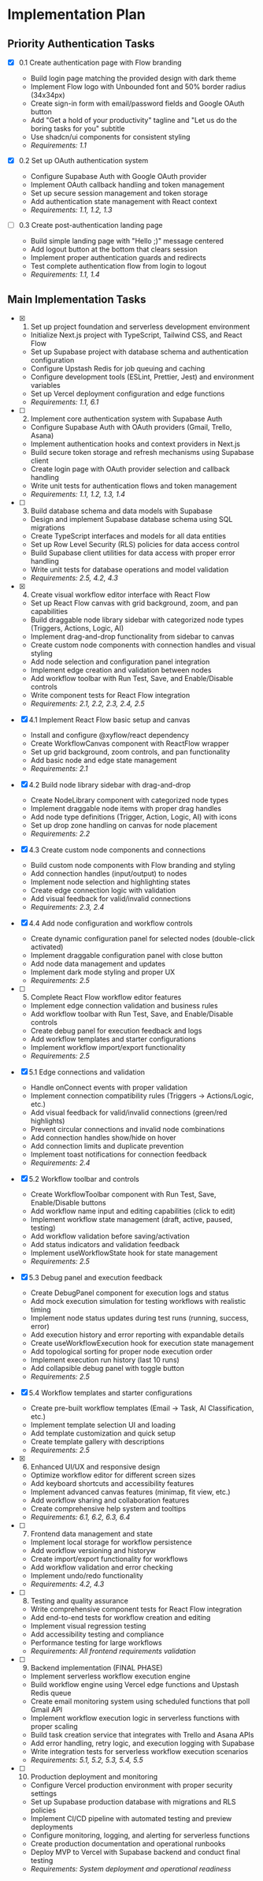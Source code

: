 # Implementation Plan

## Priority Authentication Tasks

- [x] 0.1 Create authentication page with Flow branding
  - Build login page matching the provided design with dark theme
  - Implement Flow logo with Unbounded font and 50% border radius (34x34px)
  - Create sign-in form with email/password fields and Google OAuth button
  - Add "Get a hold of your productivity" tagline and "Let us do the boring tasks for you" subtitle
  - Use shadcn/ui components for consistent styling
  - _Requirements: 1.1_

- [x] 0.2 Set up OAuth authentication system
  - Configure Supabase Auth with Google OAuth provider
  - Implement OAuth callback handling and token management
  - Set up secure session management and token storage
  - Add authentication state management with React context
  - _Requirements: 1.1, 1.2, 1.3_

- [ ] 0.3 Create post-authentication landing page
  - Build simple landing page with "Hello ;)" message centered
  - Add logout button at the bottom that clears session
  - Implement proper authentication guards and redirects
  - Test complete authentication flow from login to logout
  - _Requirements: 1.1, 1.4_

## Main Implementation Tasks

- [x] 1. Set up project foundation and serverless development environment
  - Initialize Next.js project with TypeScript, Tailwind CSS, and React Flow
  - Set up Supabase project with database schema and authentication configuration
  - Configure Upstash Redis for job queuing and caching
  - Configure development tools (ESLint, Prettier, Jest) and environment variables
  - Set up Vercel deployment configuration and edge functions
  - _Requirements: 1.1, 6.1_

- [ ] 2. Implement core authentication system with Supabase Auth
  - Configure Supabase Auth with OAuth providers (Gmail, Trello, Asana)
  - Implement authentication hooks and context providers in Next.js
  - Build secure token storage and refresh mechanisms using Supabase client
  - Create login page with OAuth provider selection and callback handling
  - Write unit tests for authentication flows and token management
  - _Requirements: 1.1, 1.2, 1.3, 1.4_

- [ ] 3. Build database schema and data models with Supabase
  - Design and implement Supabase database schema using SQL migrations
  - Create TypeScript interfaces and models for all data entities
  - Set up Row Level Security (RLS) policies for data access control
  - Build Supabase client utilities for data access with proper error handling
  - Write unit tests for database operations and model validation
  - _Requirements: 2.5, 4.2, 4.3_

- [x] 4. Create visual workflow editor interface with React Flow
  - Set up React Flow canvas with grid background, zoom, and pan capabilities
  - Build draggable node library sidebar with categorized node types (Triggers, Actions, Logic, AI)
  - Implement drag-and-drop functionality from sidebar to canvas
  - Create custom node components with connection handles and visual styling
  - Add node selection and configuration panel integration
  - Implement edge creation and validation between nodes
  - Add workflow toolbar with Run Test, Save, and Enable/Disable controls
  - Write component tests for React Flow integration
  - _Requirements: 2.1, 2.2, 2.3, 2.4, 2.5_

- [x] 4.1 Implement React Flow basic setup and canvas
  - Install and configure @xyflow/react dependency
  - Create WorkflowCanvas component with ReactFlow wrapper
  - Set up grid background, zoom controls, and pan functionality
  - Add basic node and edge state management
  - _Requirements: 2.1_

- [x] 4.2 Build node library sidebar with drag-and-drop
  - Create NodeLibrary component with categorized node types
  - Implement draggable node items with proper drag handles
  - Add node type definitions (Trigger, Action, Logic, AI) with icons
  - Set up drop zone handling on canvas for node placement
  - _Requirements: 2.2_

- [x] 4.3 Create custom node components and connections
  - Build custom node components with Flow branding and styling
  - Add connection handles (input/output) to nodes
  - Implement node selection and highlighting states
  - Create edge connection logic with validation
  - Add visual feedback for valid/invalid connections
  - _Requirements: 2.3, 2.4_

- [x] 4.4 Add node configuration and workflow controls
  - Create dynamic configuration panel for selected nodes (double-click activated)
  - Implement draggable configuration panel with close button
  - Add node data management and updates
  - Implement dark mode styling and proper UX
  - _Requirements: 2.5_

- [ ] 5. Complete React Flow workflow editor features
  - Implement edge connection validation and business rules
  - Add workflow toolbar with Run Test, Save, and Enable/Disable controls
  - Create debug panel for execution feedback and logs
  - Add workflow templates and starter configurations
  - Implement workflow import/export functionality
  - _Requirements: 2.5_

- [x] 5.1 Edge connections and validation
  - Handle onConnect events with proper validation
  - Implement connection compatibility rules (Triggers → Actions/Logic, etc.)
  - Add visual feedback for valid/invalid connections (green/red highlights)
  - Prevent circular connections and invalid node combinations
  - Add connection handles show/hide on hover
  - Add connection limits and duplicate prevention
  - Implement toast notifications for connection feedback
  - _Requirements: 2.4_

- [x] 5.2 Workflow toolbar and controls
  - Create WorkflowToolbar component with Run Test, Save, Enable/Disable buttons
  - Add workflow name input and editing capabilities (click to edit)
  - Implement workflow state management (draft, active, paused, testing)
  - Add workflow validation before saving/activation
  - Add status indicators and validation feedback
  - Implement useWorkflowState hook for state management
  - _Requirements: 2.5_

- [x] 5.3 Debug panel and execution feedback
  - Create DebugPanel component for execution logs and status
  - Add mock execution simulation for testing workflows with realistic timing
  - Implement node status updates during test runs (running, success, error)
  - Add execution history and error reporting with expandable details
  - Create useWorkflowExecution hook for execution state management
  - Add topological sorting for proper node execution order
  - Implement execution run history (last 10 runs)
  - Add collapsible debug panel with toggle button
  - _Requirements: 2.5_

- [x] 5.4 Workflow templates and starter configurations

  - Create pre-built workflow templates (Email → Task, AI Classification, etc.)
  - Implement template selection UI and loading
  - Add template customization and quick setup
  - Create template gallery with descriptions
  - _Requirements: 2.5_

- [x] 6. Enhanced UI/UX and responsive design



  - Optimize workflow editor for different screen sizes
  - Add keyboard shortcuts and accessibility features
  - Implement advanced canvas features (minimap, fit view, etc.)
  - Add workflow sharing and collaboration features
  - Create comprehensive help system and tooltips
  - _Requirements: 6.1, 6.2, 6.3, 6.4_

- [ ] 7. Frontend data management and state
  - Implement local storage for workflow persistence
  - Add workflow versioning and historyw
  - Create import/export functionality for workflows
  - Add workflow validation and error checking
  - Implement undo/redo functionality
  - _Requirements: 4.2, 4.3_

- [ ] 8. Testing and quality assurance
  - Write comprehensive component tests for React Flow integration
  - Add end-to-end tests for workflow creation and editing
  - Implement visual regression testing
  - Add accessibility testing and compliance
  - Performance testing for large workflows
  - _Requirements: All frontend requirements validation_

- [ ] 9. Backend implementation (FINAL PHASE)
  - Implement serverless workflow execution engine
  - Build workflow engine using Vercel edge functions and Upstash Redis queue
  - Create email monitoring system using scheduled functions that poll Gmail API
  - Implement workflow execution logic in serverless functions with proper scaling
  - Build task creation service that integrates with Trello and Asana APIs
  - Add error handling, retry logic, and execution logging with Supabase
  - Write integration tests for serverless workflow execution scenarios
  - _Requirements: 5.1, 5.2, 5.3, 5.4, 5.5_

- [ ] 10. Production deployment and monitoring
  - Configure Vercel production environment with proper security settings
  - Set up Supabase production database with migrations and RLS policies
  - Implement CI/CD pipeline with automated testing and preview deployments
  - Configure monitoring, logging, and alerting for serverless functions
  - Create production documentation and operational runbooks
  - Deploy MVP to Vercel with Supabase backend and conduct final testing
  - _Requirements: System deployment and operational readiness_
